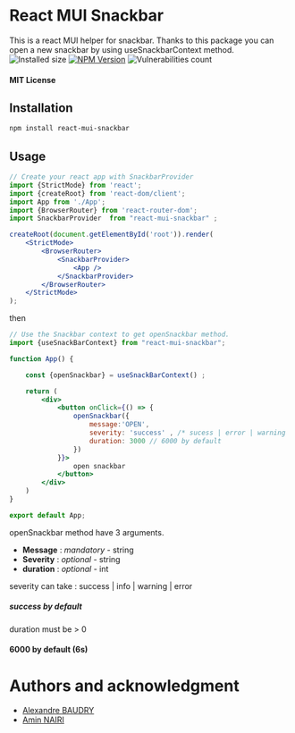 # React MUI Snackbar
This is a react MUI helper for snackbar. Thanks to this package you can open a new 
snackbar by using useSnackbarContext method.
![Installed size](https://badgen.net/packagephobia/install/react-mui-snackbar)
[![NPM Version](https://badgen.net/npm/v/react-mui-snackbar)](https://www.npmjs.com/package/react-mui-snackbar)
![Vulnerabilities count](https://badgen.net/snyk/Alexandrebdry/react-mui-snackbar/)

#### MIT License
## Installation
```bash
npm install react-mui-snackbar
```


## Usage 

```jsx
// Create your react app with SnackbarProvider
import {StrictMode} from 'react';
import {createRoot} from 'react-dom/client';
import App from './App';
import {BrowserRouter} from 'react-router-dom';
import SnackbarProvider  from "react-mui-snackbar" ;

createRoot(document.getElementById('root')).render(
    <StrictMode>
        <BrowserRouter>
            <SnackbarProvider>
                <App />
            </SnackbarProvider>
        </BrowserRouter>
    </StrictMode>
);

```
then

```jsx
// Use the Snackbar context to get openSnackbar method. 
import {useSnackBarContext} from "react-mui-snackbar";

function App() {

    const {openSnackbar} = useSnackBarContext() ;

    return (
        <div>
            <button onClick={() => {
                openSnackbar({
                    message:'OPEN', 
                    severity: 'success' , /* sucess | error | warning | info => success by default , */
                    duration: 3000 // 6000 by default
                })
            }}>
                open snackbar
            </button>
        </div>
    )
}

export default App;
```
openSnackbar method have 3 arguments. 
 - **Message** : *mandatory*   - string
 - **Severity** : *optional*   - string
 - **duration** : *optional* - int

severity can take : success | info | warning | error 
##### success by default

duration must be > 0 
#### 6000 by default  (6s) 

# Authors and acknowledgment
 - [Alexandre BAUDRY](https://github.com/Alexandrebdry)
 - [Amin NAIRI](https://github.com/aminnairi)
